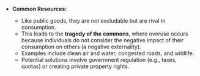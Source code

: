 
- **Common Resources:**
    
    - Like public goods, they are not excludable but are rival in consumption.
    - This leads to the **tragedy of the commons**, where overuse occurs because individuals do not consider the negative impact of their consumption on others (a negative externality).
    - Examples include clean air and water, congested roads, and wildlife.
    - Potential solutions involve government regulation (e.g., taxes, quotas) or creating private property rights.